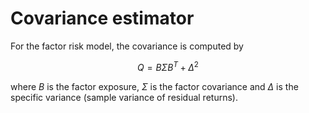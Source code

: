 # Covariance estimator

For the factor risk model, the covariance is computed by

$$
Q = B \Sigma B^T + \Delta ^ 2
$$

where $B$ is the factor exposure, $\Sigma$ is the factor
covariance and $\Delta$ is the specific variance (sample
variance of residual returns).
